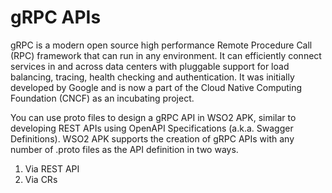 # gRPC APIs

gRPC is a modern open source high performance Remote Procedure Call (RPC) framework that can run in any environment. It can efficiently connect services in and across data centers with pluggable support for load balancing, tracing, health checking and authentication. It was initially developed by Google and is now a part of the Cloud Native Computing Foundation (CNCF) as an incubating project.

You can use proto files to design a gRPC API in WSO2 APK, similar to developing REST APIs using OpenAPI Specifications (a.k.a. Swagger Definitions). WSO2 APK supports the creation of gRPC APIs with any number of .proto files as the API definition in two ways.

1. Via REST API 
2. Via CRs